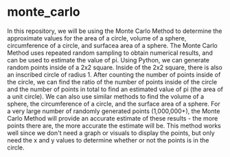 # monte_carlo

In this repository, we will be using the Monte Carlo Method to determine the approximate values for the area of a circle, volume of a sphere, circumference of a circle, and surfacea area of a sphere. The Monte Carlo Method uses repeated random sampling to obtain numerical results, and can be used to estimate the value of pi. Using Python, we can generate random points inside of a 2x2 square. Inside of the 2x2 square, there is also an inscribed circle of radius 1. After counting the number of points inside of the circle, we can find the ratio of the number of points inside of the circle and the number of points in total to find an estimated value of pi (the area of a unit circle). We can also use similar methods to find the volume of a sphere, the circumference of a circle, and the surface area of a sphere. For a very large number of randomly generated points (1,000,000+), the Monte Carlo Method will provide an accurate estimate of these results - the more points there are, the more accurate the estimate will be. This method works well since we don't need a graph or visuals to display the points, but only need the x and y values to determine whether or not the points is in the circle. 
